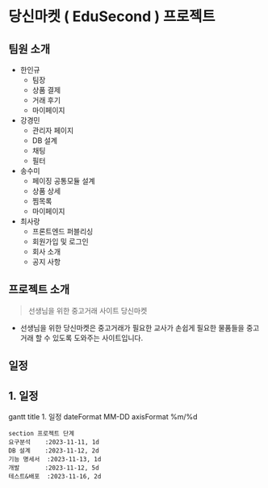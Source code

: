 # 당신마켓 ( EduSecond ) 프로젝트

## 팀원 소개
  - 한인규
    - 팀장
    - 상품 결제
    - 거래 후기
    - 마이페이지
  - 강경민
    - 관리자 페이지
    - DB 설계
    - 채팅
    - 필터
  - 송수미
    - 페이징 공통모듈 설계
    - 상품 상세
    - 찜목록
    - 마이페이지
  - 최사랑
    - 프론트엔드 퍼블리싱
    - 회원가입 및 로그인
    - 회사 소개
    - 공지 사항

## 프로젝트 소개
> 선생님을 위한 중고거래 사이트 당신마켓
- 선생님을 위한 당신마켓은 중고거래가 필요한 교사가 손쉽게 필요한 물품들을 중고거래 할 수 있도록 도와주는 사이트입니다.

## 일정

## 1. 일정

gantt
    title 1. 일정
    dateFormat MM-DD
    axisFormat %m/%d

    section 프로젝트 단계
    요구분석    :2023-11-11, 1d
    DB 설계    :2023-11-12, 2d
    기능 명세서  :2023-11-13, 1d
    개발       :2023-11-12, 5d
    테스트&배포  :2023-11-16, 2d



